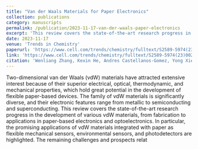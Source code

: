 ```yaml
---
title: "Van der Waals Materials for Paper Electronics"
collection: publications
category: manuscripts
permalink: /publication/2023-11-17-van-der-waals-paper-electronics
excerpt: 'This review covers the state-of-the-art research progress in the development of van der Waals materials and their applications in paper-based electronics and optoelectronics.'
date: 2023-11-17
venue: 'Trends in Chemistry'
paperurl: 'https://www.cell.com/trends/chemistry/fulltext/S2589-5974(23)00238-1'
link: 'https://www.cell.com/trends/chemistry/fulltext/S2589-5974(23)00238-1'
citation: 'Wenliang Zhang, Kexin He, Andres Castellanos-Gomez, Yong Xie. (2023). &quot;Van der Waals Materials for Paper Electronics.&quot; <i>Trends in Chemistry</i>, Elsevier.'
---
```


Two-dimensional van der Waals (vdW) materials have attracted extensive interest because of their superior electrical, optical, thermodynamic, and mechanical properties, which hold great potential in the development of flexible paper-based devices. The family of vdW materials is significantly diverse, and their electronic features range from metallic to semiconducting and superconducting. This review covers the state-of-the-art research progress in the development of various vdW materials, from fabrication to applications in paper-based electronics and optoelectronics. In particular, the promising applications of vdW materials integrated with paper as flexible mechanical sensors, environmental sensors, and photodetectors are highlighted. The remaining challenges and prospects relat
